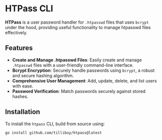 # HTPass CLI

**HTPass** is a user password handler for `.htpasswd` files that uses `bcrypt` under the hood, providing useful functionality to manage htpasswd files effectively.

## Features

- **Create and Manage .htpasswd Files**: Easily create and manage `.htpasswd` files with a user-friendly command-line interface.
- **Bcrypt Encryption**: Securely handle passwords using `bcrypt`, a robust and secure hashing algorithm.
- **Comprehensive User Management**: Add, update, delete, and list users with ease.
- **Password Verification**: Match passwords securely against stored hashes.

## Installation

To install the `htpass` CLI, build from source using:

```bash
go install github.com/tilliboy/htpass@latest
```
